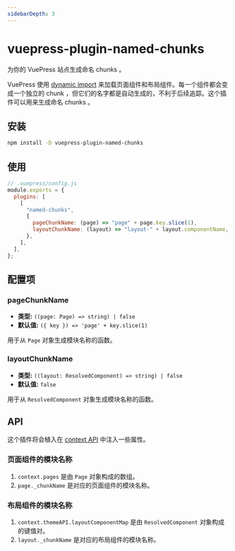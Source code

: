 ```yaml
---
sidebarDepth: 3
---
```


# vuepress-plugin-named-chunks <GitHubLink repo="vuepress/vuepress-community"/>

为你的 VuePress 站点生成命名 chunks 。

VuePress 使用 [dynamic import](https://webpack.js.org/guides/code-splitting/#dynamic-imports) 来加载页面组件和布局组件。每一个组件都会变成一个独立的 chunk ，但它们的名字都是自动生成的，不利于后续追踪。这个插件可以用来生成命名 chunks 。

## 安装

```sh
npm install -D vuepress-plugin-named-chunks
```

## 使用

```js
// .vuepress/config.js
module.exports = {
  plugins: [
    [
      "named-chunks",
      {
        pageChunkName: (page) => "page" + page.key.slice(1),
        layoutChunkName: (layout) => "layout-" + layout.componentName,
      },
    ],
  ],
};
```

## 配置项

### pageChunkName

- **类型:** `((page: Page) => string) | false`
- **默认值:** `({ key }) => 'page' + key.slice(1)`

用于从 `Page` 对象生成模块名称的函数。

### layoutChunkName

- **类型:** `((layout: ResolvedComponent) => string) | false`
- **默认值:** `false`

用于从 `ResolvedComponent` 对象生成模块名称的函数。

## API

这个插件将会植入在 [context API](https://vuepress.vuejs.org/zh/plugin/context-api.html) 中注入一些属性。

### 页面组件的模块名称

1. `context.pages` 是由 `Page` 对象构成的数组。
2. `page._chunkName` 是对应的页面组件的模块名称。

### 布局组件的模块名称

1. `context.themeAPI.layoutComponentMap` 是由 `ResolvedComponent` 对象构成的键值对。
2. `layout._chunkName` 是对应的布局组件的模块名称。
